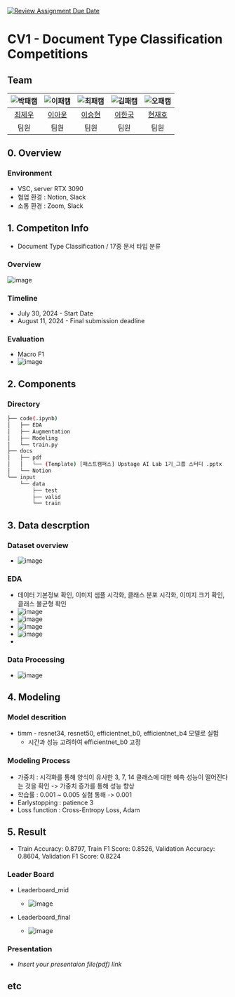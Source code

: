 [![Review Assignment Due Date](https://classroom.github.com/assets/deadline-readme-button-22041afd0340ce965d47ae6ef1cefeee28c7c493a6346c4f15d667ab976d596c.svg)](https://classroom.github.com/a/FVjNDCrt)
# CV1 - Document Type Classification Competitions
## Team

| ![박패캠](https://avatars.githubusercontent.com/u/156163982?v=4) | ![이패캠](https://avatars.githubusercontent.com/u/156163982?v=4) | ![최패캠](https://avatars.githubusercontent.com/u/156163982?v=4) | ![김패캠](https://avatars.githubusercontent.com/u/156163982?v=4) | ![오패캠](https://avatars.githubusercontent.com/u/156163982?v=4) |
| :--------------------------------------------------------------: | :--------------------------------------------------------------: | :--------------------------------------------------------------: | :--------------------------------------------------------------: | :--------------------------------------------------------------: |
|            [최제우](https://github.com/UpstageAILab)             |            [이아윤](https://github.com/UpstageAILab)             |            [이승현](https://github.com/UpstageAILab)             |            [이한국](https://github.com/UpstageAILab)             |            [현재호](https://github.com/UpstageAILab)             |
|                            팀원                             |                            팀원                             |                            팀원                             |                            팀원                             |                            팀원                             |

## 0. Overview
### Environment
- VSC, server RTX 3090
- 협업 환경 : Notion, Slack
- 소통 환경 : Zoom, Slack

## 1. Competiton Info
- Document Type Classification / 17종 문서 타입 분류
  
### Overview

![image](https://github.com/user-attachments/assets/2dbfea5b-b253-4fd1-b612-43dbc684a6d1)


### Timeline

- July 30, 2024 - Start Date
- August 11, 2024 - Final submission deadline

### Evaluation 
- Macro F1
- ![image](https://github.com/user-attachments/assets/bf58d333-afcc-4669-8fd9-d03a4ca64857)


## 2. Components

### Directory
```bash
├── code(.ipynb)
│   ├── EDA
│   ├── Augmentation
│   ├── Modeling
│   └── train.py
├── docs
│   ├── pdf
│   │   └── (Template) [패스트캠퍼스] Upstage AI Lab 1기_그룹 스터디 .pptx
│   └── Notion
└── input
    └── data
        ├── test
        ├── valid
        └── train
```

## 3. Data descrption

### Dataset overview

- ![image](https://github.com/user-attachments/assets/b18505d3-e72f-45d2-9b89-b6cf05dff381)


### EDA
- 데이터 기본정보 확인, 이미지 샘플 시각화, 클래스 분포 시각화, 이미지 크기 확인, 클래스 불균형 확인 
- ![image](https://github.com/user-attachments/assets/440c81b4-561d-40cf-ad6e-2f34521dfdb7)
- ![image](https://github.com/user-attachments/assets/d438536b-6f44-46f8-a252-6a9a578c9385)
- ![image](https://github.com/user-attachments/assets/f98266f3-6d5e-4c72-93a6-dde55b72e0da)
- ![image](https://github.com/user-attachments/assets/2db44821-f42b-4da5-823c-c33f9323976d)
- 

### Data Processing

- ![image](https://github.com/user-attachments/assets/cb42186b-7a3c-4eb7-abe0-e92561e28ebe)

## 4. Modeling

### Model descrition

- timm - resnet34, resnet50, efficientnet_b0, efficientnet_b4 모델로 실험
  - 시간과 성능 고려하여 efficientnet_b0 고정 

### Modeling Process

- 가중치 : 시각화를 통해 양식이 유사한 3, 7, 14 클래스에 대한 예측 성능이 떨어진다는 것을 확인 -> 가중치 증가를 통해 성능 향상
- 학습률 : 0.001 ~ 0.005 실험 통해 -> 0.001
- Earlystopping : patience 3
- Loss function : Cross-Entropy Loss, Adam 

## 5. Result
- Train Accuracy: 0.8797, Train F1 Score: 0.8526, Validation Accuracy: 0.8604, Validation F1 Score: 0.8224

### Leader Board
- Leaderboard_mid
  - ![image](https://github.com/user-attachments/assets/664528d7-cdfc-4e77-ac84-d9ebdbb5bb73)

- Leaderboard_final
  - ![image](https://github.com/user-attachments/assets/bd911d2d-81c1-4d14-ab8a-0429ce327856)

### Presentation

- _Insert your presentaion file(pdf) link_

## etc

